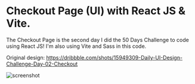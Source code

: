 # Checkout Page (UI) with React JS & Vite.

The Checkout Page is the second day I did the 50 Days Challenge to code using React JS! I'm also using Vite and Sass in this code.

Original design: https://dribbble.com/shots/15949309-Daily-UI-Design-Challenge-Day-02-Checkout

![screenshot](https://github.com/auliaptru/fe_react_checkout/assets/102896996/4c8387fe-b7df-4347-be1e-a4072d1ab424)
